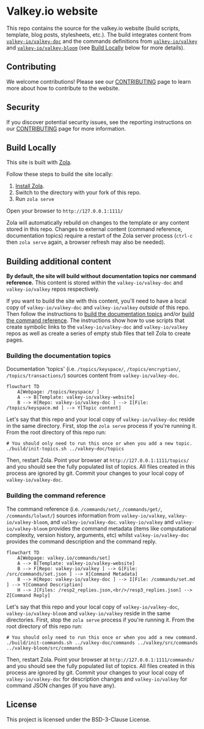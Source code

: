 # Valkey.io website

This repo contains the source for the valkey.io website (build scripts, template, blog posts, stylesheets, etc.).
The build integrates content from [`valkey-io/valkey-doc`](https://github.com/valkey-io/valkey-doc) and the commands definitions from [`valkey-io/valkey`](https://github.com/valkey-io/valkey) and [`valkey-io/valkey-bloom`](https://github.com/valkey-io/valkey-bloom) (see [Build Locally](#build-locally) below for more details).

## Contributing

We welcome contributions! Please see our [CONTRIBUTING](CONTRIBUTING.md) page to learn more about how to contribute to the website.

## Security

If you discover potential security issues, see the reporting instructions on our [CONTRIBUTING](CONTRIBUTING.md#security-issue-notifications) page for more information.

## Build Locally

This site is built with [Zola](https://www.getzola.org/).

Follow these steps to build the site locally:

1. [Install Zola](https://www.getzola.org/documentation/getting-started/installation/).
2. Switch to the directory with your fork of this repo.
3. Run `zola serve`

Open your browser to `http://127.0.0.1:1111/`

Zola will automatically rebuild on changes to the template or any content stored in this repo.
Changes to external content (command reference, documentation topics) require a restart of the Zola server process (`ctrl-c` then `zola serve` again, a browser refresh may also be needed).

## Building additional content

**By default, the site will build without documentation topics nor command reference.**
This content is stored within the `valkey-io/valkey-doc` and `valkey-io/valkey` repos respectively.

If you want to build the site with this content, you'll need to have a local copy of `valkey-io/valkey-doc` and `valkey-io/valkey` _outside_ of this repo.
Then follow the instructions to [build the documentation topics](#building-the-documentation-topics) and/or [build the command reference](#building-the-command-reference).
The instructions show how to use scripts that create symbolic links to the `valkey-io/valkey-doc` and `valkey-io/valkey` repos as well as create a series of empty stub files that tell Zola to create pages.

### Building the documentation topics

Documentation 'topics' (i.e. `/topics/keyspace/`, `/topics/encryption/`, `/topics/transactions/`) sources content from `valkey-io/valkey-doc`.

```mermaid
flowchart TD
    A[Webpage: /topics/keyspace/ ]
    A --> B[Template: valkey-io/valkey-website]
    B --> H[Repo: valkey-io/valkey-doc ] --> I[File: /topics/keyspace.md ] --> Y[Topic content]
```

Let's say that this repo and your local copy of `valkey-io/valkey-doc` reside in the same directory.
First, stop the `zola serve` process if you're running it.
From the root directory of this repo run:

```shell
# You should only need to run this once or when you add a new topic.
./build/init-topics.sh ../valkey-doc/topics 
```

Then, restart Zola.
Point your browser at `http://127.0.0.1:1111/topics/` and you should see the fully populated list of topics.
All files created in this process are ignored by git.
Commit your changes to your local copy of `valkey-io/valkey-doc`.

### Building the command reference

The command reference (i.e. `/commands/set/`, `/commands/get/`, `/commands/lolwut/`) sources information from `valkey-io/valkey`, `valkey-io/valkey-bloom`, and `valkey-io/valkey-doc`.
`valkey-io/valkey` and `valkey-io/valkey-bloom` provides the command metadata (items like computational complexity, version history, arguments, etc) whilst `valkey-io/valkey-doc` provides the command description and the command reply.

```mermaid
flowchart TD
    A[Webpage: valkey.io/commands/set]
    A --> B[Template: valkey-io/valkey-website]
    B --> F[Repo: valkey-io/valkey ] --> G[File: /src/commands/set.json ] --> X[Command Metadata]
    B --> H[Repo: valkey-io/valkey-doc ] --> I[File: /commands/set.md ] --> Y[Command Description]
    H --> J[Files: /resp2_replies.json,<br/>/resp3_replies.json] --> Z[Command Reply]
```

Let's say that this repo and your local copy of `valkey-io/valkey-doc`, `valkey-io/valkey-bloom` and `valkey-io/valkey` reside in the same directories.
First, stop the `zola serve` process if you're running it.
From the root directory of this repo run:

```shell
# You should only need to run this once or when you add a new command.
./build/init-commands.sh ../valkey-doc/commands ../valkey/src/commands ../valkey-bloom/src/commands
```

Then, restart Zola.
Point your browser at `http://127.0.0.1:1111/commands/` and you should see the fully populated list of topics.
All files created in this process are ignored by git.
Commit your changes to your local copy of `valkey-io/valkey-doc` for description changes and `valkey-io/valkey` for command JSON changes (if you have any).

## License

This project is licensed under the BSD-3-Clause License.
